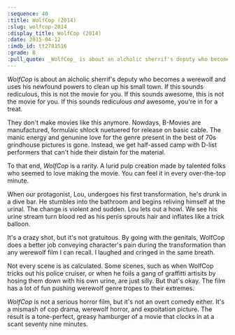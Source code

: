 ```yaml
---
:sequence: 40
:title: WolfCop (2014)
:slug: wolfcop-2014
:display_title: WolfCop (2014)
:date: 2015-04-12
:imdb_id: tt2781516
:grade: B
:pull_quote: _WolfCop_ is about an alcholic sherrif's deputy who becomes a werewolf and uses his newfound powers to clean up his small town. If this sounds rediculous, this is not the movie for you. If this sounds awesome, this is not the movie for you. If this sounds rediculous _and_ awesome, you're in for a treat.
---
```

_WolfCop_ is about an alcholic sherrif's deputy who becomes a werewolf and uses his newfound powers to clean up his small town. If this sounds rediculous, this is not the movie for you. If this sounds awesome, this is not the movie for you. If this sounds rediculous _and_ awesome, you're in for a treat.

They don't make movies like this anymore. Nowdays, B-Movies are manufactured, formulaic shlock nuetuered for release on basic cable. The manic energy and genunine love for the genre present in the best of 70s grindhouse pictures is gone. Instead, we get half-assed camp with D-list performers that can't hide their distain for the material.

To that end, _WolfCop_ is a rarity. A lurid pulp creation made by talented folks who seemed to love making the movie. You can feel it in every over-the-top minute. 

When our protagonist, Lou, undergoes his first transformation, he's drunk in a dive bar. He stumbles into the bathroom and begins reliving himself at the urinal. The change is violent and sudden. Lou lets out a howl. We see his urine stream turn blood red as his penis sprouts hair and inflates like a trick balloon. 

It's a crazy shot, but it's not gratuitous. By going with the genitals, WolfCop does a better job conveying character's pain during the transformation than any werewolf film I can recall. I laughed and cringed in the same breath.

Not every scene is as calculated. Some scenes, such as when WolfCop tricks out his police cruiser, or when he foils a gang of graffitti artisits by hosing them down with his own urine, are just silly. But that's okay. The film has a lot of fun pushing werewolf genre tropes to their extremes. 

_WolfCop_ is not a serious horror film, but it's not an overt comedy either. It's a mismash of cop drama, werewolf horror, and expoitation picture. The result is a tone-perfect, greasy hamburger of a movie that clocks in at a scant seventy nine minutes. 
